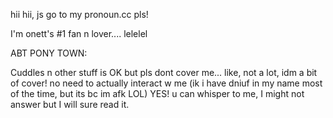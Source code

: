hii hii, js go to my pronoun.cc pls! 

I'm onett's #1 fan n lover.... lelelel

ABT PONY TOWN:

Cuddles n other stuff is OK but pls dont cover me... like, not a lot, idm a bit of cover!
no need to actually interact w me (ik i have dniuf in my name most of the time, but its bc im afk LOL)
YES! u can whisper to me, I might not answer but I will sure read it.
